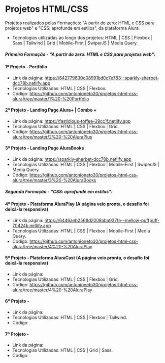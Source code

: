 # Projetos HTML/CSS

Projetos realizados pelas Formações: "A partir do zero: HTML e CSS para projetos web" e "CSS: aprofunde em estilos", da plataforma Alura.

- Tecnologias utilizadas ao longo dos projetos: HTML | CSS | Flexbox | Sass | Tailwind | Grid | Mobile-First | SwiperJS | Media Query.

##### Primeira Formação - "A partir do zero: HTML e CSS para projetos web":

#### 1º Projeto - Portfólio
- Link da página: https://642779630c08991bd0c7e783--sparkly-sherbet-dcc78b.netlify.app
- Tecnologias Utilizadas: HTML | CSS | Flexbox.
- Código: https://github.com/antonioneto30/projetos-html-css-alura/tree/master/1%20-%20Portfólio

#### 2º Projeto - Landing Page Alura+ | Combo +
- Link da página: https://fastidious-toffee-39cc1f.netlify.app
- Tecnologias Utilizadas: HTML | CSS | Flexbox | Grid.
- Código: https://github.com/antonioneto30/projetos-html-css-alura/tree/master/2%20-%20AluraPlus

#### 3º Projeto - Landing Page AluraBooks
- Link da página: https://sparkly-sherbet-dcc78b.netlify.app
- Tecnologias Utilizadas: HTML | CSS | Flexbox | Mobile-First | SwiperJS | Media Query.
- Código: https://github.com/antonioneto30/projetos-html-css-alura/tree/master/3%20-%20AluraBooks

##### Segunda Formação - "CSS: aprofunde em estilos":

#### 4º Projeto - Plataforma AluraPlay (A página veio pronta, o desafio foi deixá-la responsiva)
- Link da página: https://6446aeb2568d2008aba937fe--mellow-puffpuff-70424b.netlify.app
- Tecnologias Utilizadas: HTML | CSS | Flexbox | Mobile-First | Media Query.
- Código: https://github.com/antonioneto30/projetos-html-css-alura/tree/master/4%20-%20AluraPlay

#### 5º Projeto - Plataforma AluraCast (A página veio pronta, o desafio foi deixá-la responsiva)
- Link da página:
- Tecnologias Utilizadas: HTML | CSS | Flexbox | Grid.
- Código: https://github.com/antonioneto30/projetos-html-css-alura/tree/master/4%20-%20AluraPlay

#### 6º Projeto - 
- Link da página:
- Tecnologias Utilizadas: HTML | CSS | Flexbox | Tailwind.
- Código:

#### 7º Projeto - 
- Link da página:
- Tecnologias Utilizadas: HTML | CSS | Grid | Sass.
- Código:
